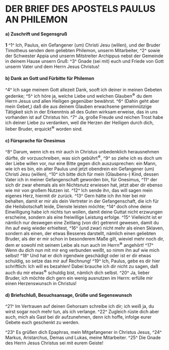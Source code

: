 # DER BRIEF DES APOSTELS PAULUS AN PHILEMON

#### a) Zuschrift und Segensgruß

__1__
^1^ Ich, Paulus, ein Gefangener (um) Christi Jesu (willen), und der Bruder Timotheus senden dem geliebten Philemon, unserm Mitarbeiter,
^2^ sowie der Schwester Appia und unserm Mitstreiter Archippus nebst der Gemeinde in deinem Hause unsern Gruß:
^3^ Gnade (sei mit) euch und Friede von Gott unserm Vater und dem Herrn Jesus Christus!

#### b) Dank an Gott und Fürbitte für Philemon

^4^ Ich sage meinem Gott allezeit Dank, sooft ich deiner in meinen Gebeten gedenke;
^5^ ich höre ja, welche Liebe und welchen Glauben<sup title="oder: welche Treue">&#x2732;</sup> du dem Herrn Jesus und allen Heiligen gegenüber bewährst.
^6^ (Dahin geht aber mein Gebet,) daß die aus deinem Glauben erwachsene gemeinnützige Tätigkeit sich in der Erkenntnis all des Guten wirksam erweise, das in uns vorhanden ist auf Christus hin.
^7^ Ja, große Freude und reichen Trost habe ich deiner Liebe zu verdanken, weil die Herzen der Heiligen durch dich, lieber Bruder, erquickt<sup title="= ermutigt, oder: gestärkt">&#x2732;</sup> worden sind.

#### c) Fürsprache für Onesimus

^8^ Darum, wenn ich es mir auch in Christus unbedenklich herausnehmen dürfte, dir vorzuschreiben, was sich gebührt<sup title="= was deine Pflicht ist">&#x2732;</sup>,
^9^ so ziehe ich es doch um der Liebe willen vor, nur eine Bitte gegen dich auszusprechen: ein Mann, wie ich es bin, ein alter Paulus und jetzt obendrein ein Gefangener (um) Christi Jesu (willen),
^10^ ich bitte dich für mein (Glaubens-) Kind, dessen Vater ich in meiner Gefangenschaft geworden bin, für Onesimus,
^11^ der sich dir zwar ehemals als ein Nichtsnutz erwiesen hat, jetzt aber dir ebenso wie mir von großem Nutzen ist.
^12^ Ich sende ihn, das will sagen mein eigenes Herz, hiermit dir zurück.
^13^ Gern hätte ich ihn hier bei mir behalten, damit er mir als dein Vertreter in der Gefangenschaft, die ich für die Heilsbotschaft leide, Dienste leisten möchte;
^14^ doch ohne deine Einwilligung habe ich nichts tun wollen, damit deine Guttat nicht erzwungen erscheine, sondern als eine freiwillige Leistung erfolge.
^15^ Vielleicht ist er nämlich nur deswegen eine Zeitlang (von dir) getrennt gewesen, damit du ihn auf ewig wieder erhieltest,
^16^ (und zwar) nicht mehr als einen Sklaven, sondern als einen, der etwas Besseres darstellt, nämlich einen geliebten Bruder, als der er mir schon in besonderem Maße gilt, wieviel mehr noch dir, dem er sowohl mit seinem Leibe als nun auch im Herrn<sup title="= als Mitchrist">&#x2732;</sup> angehört!
^17^ Wenn du dich nun mit mir eng verbunden weißt, so nimm ihn auf wie mich selbst!
^18^ Und hat er dich irgendwie geschädigt oder ist er dir etwas schuldig, so setze das mir auf Rechnung!
^19^ Ich, Paulus, gebe es dir hier schriftlich: Ich will es bezahlen! Dabei brauche ich dir nicht zu sagen, daß auch du mir etwas<sup title="oder: noch mehr">&#x2732;</sup> schuldig bist, nämlich dich selbst.
^20^ Ja, lieber Bruder, ich möchte dich gern ein wenig ausnutzen im Herrn: erfülle mir einen Herzenswunsch in Christus!

#### d) Briefschluß, Besuchsansage, Grüße und Segenswunsch

^21^ Im Vertrauen auf deinen Gehorsam schreibe ich dir; ich weiß ja, du wirst sogar noch mehr tun, als ich verlange.
^22^ Zugleich rüste dich aber auch, mich als Gast bei dir aufzunehmen, denn ich hoffe, infolge eurer Gebete euch geschenkt zu werden.

^23^ Es grüßen dich Epaphras, mein Mitgefangener in Christus Jesus,
^24^ Markus, Aristarchus, Demas und Lukas, meine Mitarbeiter.
^25^ Die Gnade des Herrn Jesus Christus sei mit eurem Geiste!